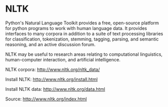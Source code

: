 # NLTK
Python's Natural Language Toolkit provides a free, open-source platform for python programs to work with human language data. It provides interfaces to many corpora in addition to a suite of text processing libraries for classification, tokenization, stemming, tagging, parsing, and semantic reasoning, and an active discussion forum.

NLTK may be useful to research areas relating to computational linguistics, human-computer interaction, and artificial intelligence.

NLTK corpora: http://www.nltk.org/nltk_data/

Install NLTK: http://www.nltk.org/install.html

Install NLTK data: http://www.nltk.org/data.html

Source: http://www.nltk.org/index.html

